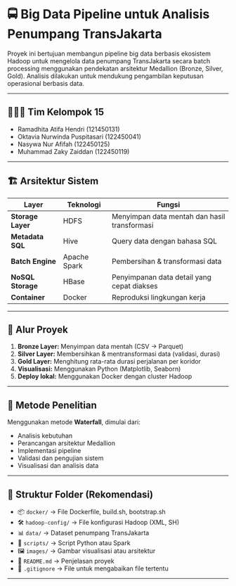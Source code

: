 # 🚍 Big Data Pipeline untuk Analisis Penumpang TransJakarta

Proyek ini bertujuan membangun pipeline big data berbasis ekosistem Hadoop untuk mengelola data penumpang TransJakarta secara batch processing menggunakan pendekatan arsitektur Medallion (Bronze, Silver, Gold). Analisis dilakukan untuk mendukung pengambilan keputusan operasional berbasis data.

---

## 🧑‍🤝‍🧑 Tim Kelompok 15  
- Ramadhita Atifa Hendri (121450131)  
- Oktavia Nurwinda Puspitasari (122450041)  
- Nasywa Nur Afifah (122450125)  
- Muhammad Zaky Zaiddan (122450119)  

---

## 🏗️ Arsitektur Sistem

| Layer             | Teknologi          | Fungsi                                               |
|-------------------|--------------------|------------------------------------------------------|
| **Storage Layer** | HDFS               | Menyimpan data mentah dan hasil transformasi         |
| **Metadata SQL**  | Hive               | Query data dengan bahasa SQL                         |
| **Batch Engine**  | Apache Spark       | Pembersihan & transformasi data                      |
| **NoSQL Storage** | HBase              | Penyimpanan data detail yang cepat diakses           |
| **Container**     | Docker             | Reproduksi lingkungan kerja                          |

---

## 🔄 Alur Proyek

1. **Bronze Layer:** Menyimpan data mentah (CSV → Parquet)
2. **Silver Layer:** Membersihkan & mentransformasi data (validasi, durasi)
3. **Gold Layer:** Menghitung rata-rata durasi perjalanan per koridor
4. **Visualisasi:** Menggunakan Python (Matplotlib, Seaborn)
5. **Deploy lokal:** Menggunakan Docker dengan cluster Hadoop

---

## 🧱 Metode Penelitian

Menggunakan metode **Waterfall**, dimulai dari:
- Analisis kebutuhan
- Perancangan arsitektur Medallion
- Implementasi pipeline
- Validasi dan pengujian sistem
- Visualisasi dan analisis data

---

## 📁 Struktur Folder (Rekomendasi)

- 📦 `docker/` → File Dockerfile, build.sh, bootstrap.sh
- 🛠️ `hadoop-config/` → File konfigurasi Hadoop (XML, SH)
- 📊 `data/` → Dataset penumpang TransJakarta
- 🧪 `scripts/` → Script Python atau Spark
- 🖼️ `images/` → Gambar visualisasi atau arsitektur
- 📘 `README.md` → Penjelasan proyek
- 🚫 `.gitignore` → File untuk mengabaikan file tertentu

---


